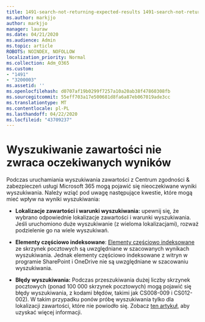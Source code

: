 ```yaml
---
title: 1491-search-not-returning-expected-results 1491-search-not-returning-expected-results 1491-search-not-returning-expected-results 1
ms.author: markjjo
author: markjjo
manager: lauraw
ms.date: 04/21/2020
ms.audience: Admin
ms.topic: article
ROBOTS: NOINDEX, NOFOLLOW
localization_priority: Normal
ms.collection: Adm_O365
ms.custom:
- "1491"
- "3200003"
ms.assetid: ''
ms.openlocfilehash: d0707af19b0299f7257a10a20ab38f47860308fb
ms.sourcegitcommit: 55eff703a17e500681d8fa6a87eb067019ade3cc
ms.translationtype: MT
ms.contentlocale: pl-PL
ms.lasthandoff: 04/22/2020
ms.locfileid: "43709237"
---
```

# <a name="content-search-not-returning-expected-results"></a>Wyszukiwanie zawartości nie zwraca oczekiwanych wyników

Podczas uruchamiania wyszukiwania zawartości z Centrum zgodności & zabezpieczeń usługi Microsoft 365 mogą pojawić się nieoczekiwane wyniki wyszukiwania. Należy wziąć pod uwagę następujące kwestie, które mogą mieć wpływ na wyniki wyszukiwania:

- **Lokalizacje zawartości i warunki wyszukiwania:** upewnij się, że wybrano odpowiednie lokalizacje zawartości i warunki wyszukiwania. Jeśli uruchomiono duże wyszukiwanie (z wieloma lokalizacjami), rozważ podzielenie go na wiele wyszukiwań.

- **Elementy częściowo indeksowane**: [Elementy częściowo indeksowane](https://docs.microsoft.com/office365/securitycompliance/partially-indexed-items-in-content-search) ze skrzynek pocztowych są uwzględniane w szacowanych wynikach wyszukiwania. Jednak elementy częściowo indeksowane z witryn w programie SharePoint i OneDrive nie są uwzględniane w szacowaniu wyszukiwania.

- **Błędy wyszukiwania:** Podczas przeszukiwania dużej liczby skrzynek pocztowych (ponad 100 000 skrzynek pocztowych) mogą pojawić się błędy wyszukiwania, z kodami błędów, takimi jak CS008-009 i CS012-002). W takim przypadku ponów próbę wyszukiwania tylko dla lokalizacji zawartości, które nie powiodło się. Zobacz [ten artykuł,](https://docs.microsoft.com/office365/securitycompliance/retry-failed-content-search) aby uzyskać więcej informacji.
